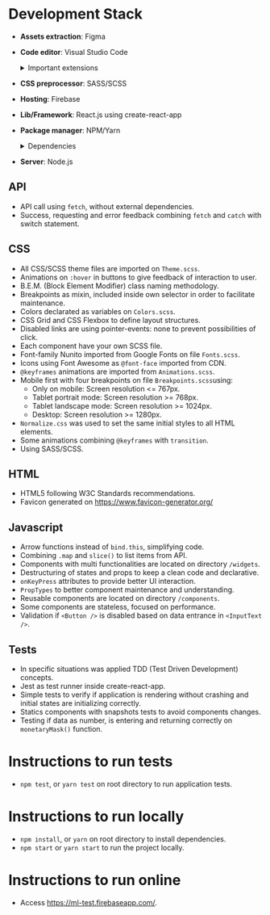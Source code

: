 # Development Stack

-  **Assets extraction**: Figma

-  **Code editor**: Visual Studio Code

   <details>
   <summary>Important extensions</summary>

   -  Auto Rename Tag
   -  Auto-Open Markdown Preview
   -  Brackt Pair Colorizer
   -  VS Code ES7 React/Redux/React-Native/JS snippets
   -  ESLint
   -  GitLens
   -  JavaScript (ES6) code snippets
   -  Prettier - Code formatter
   -  SCSS formatter

   </details>

-  **CSS preprocessor**: SASS/SCSS

-  **Hosting**: Firebase

-  **Lib/Framework**: React.js using create-react-app

-  **Package manager**: NPM/Yarn

   <details>
   <summary>Dependencies</summary>

   -  chai
   -  enzyme
   -  enzyme-adapter-react-16
   -  node-sass
   -  react-test-renderer

   </details>

-  **Server**: Node.js

## API

-  API call using `fetch`, without external dependencies.
-  Success, requesting and error feedback combining `fetch` and `catch` with switch statement.

## CSS

-  All CSS/SCSS theme files are imported on `Theme.scss`.
-  Animations on `:hover` in buttons to give feedback of interaction to user.
-  B.E.M. (Block Element Modifier) class naming methodology.
-  Breakpoints as mixin, included inside own selector in order to facilitate maintenance.
-  Colors declarated as variables on `Colors.scss`.
-  CSS Grid and CSS Flexbox to define layout structures.
-  Disabled links are using pointer-events: none to prevent possibilities of click.
-  Each component have your own SCSS file.
-  Font-family Nunito imported from Google Fonts on file `Fonts.scss`.
-  Icons using Font Awesome as `@font-face` imported from CDN.
-  `@keyframes` animations are imported from `Animations.scss`.
-  Mobile first with four breakpoints on file `Breakpoints.scss`using:
   -  Only on mobile: Screen resolution <= 767px.
   -  Tablet portrait mode: Screen resolution >= 768px.
   -  Tablet landscape mode: Screen resolution >= 1024px.
   -  Desktop: Screen resolution >= 1280px.
-  `Normalize.css` was used to set the same initial styles to all HTML elements.
-  Some animations combining `@keyframes` with `transition`.
-  Using SASS/SCSS.

## HTML

-  HTML5 following W3C Standards recommendations.
-  Favicon generated on https://www.favicon-generator.org/

## Javascript

-  Arrow functions instead of `bind.this`, simplifying code.
-  Combining `.map` and `slice()` to list items from API.
-  Components with multi functionalities are located on directory `/widgets`.
-  Destructuring of states and props to keep a clean code and declarative.
-  `onKeyPress` attributes to provide better UI interaction.
-  `PropTypes` to better component maintenance and understanding.
-  Reusable components are located on directory `/components`.
-  Some components are stateless, focused on performance.
-  Validation if `<Button />` is disabled based on data entrance in `<InputText />`.

## Tests

-  In specific situations was applied TDD (Test Driven Development) concepts.
-  Jest as test runner inside create-react-app.
-  Simple tests to verify if application is rendering without crashing and initial states are initializing correctly.
-  Statics components with snapshots tests to avoid components changes.
-  Testing if data as number, is entering and returning correctly on `monetaryMask()` function.

# Instructions to run tests

-  `npm test`, or `yarn test` on root directory to run application tests.

# Instructions to run locally

-  `npm install`, or `yarn` on root directory to install dependencies.
-  `npm start` or `yarn start` to run the project locally.

# Instructions to run online

-  Access https://ml-test.firebaseapp.com/.
